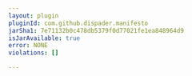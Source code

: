 ```yaml
---
layout: plugin
pluginId: com.github.dispader.manifesto
jarSha1: 7e71132b0c478db5379f0d77021fe1ea848964d9
isJarAvailable: true
error: NONE
violations: []

---
```

